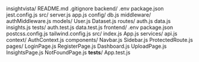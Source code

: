 insightvista/
  README.md
  .gitignore
  backend/
    .env
    package.json
    jest.config.js
    src/
      server.js
      app.js
      config/
        db.js
      middleware/
        authMiddleware.js
      models/
        User.js
        Dataset.js
      routes/
        auth.js
        data.js
        insights.js
      tests/
        auth.test.js
        data.test.js
  frontend/
    .env
    package.json
    postcss.config.js
    tailwind.config.js
    src/
      index.js
      App.js
      services/
        api.js
      context/
        AuthContext.js
      components/
        Navbar.js
        Sidebar.js
        ProtectedRoute.js
      pages/
        LoginPage.js
        RegisterPage.js
        Dashboard.js
        UploadPage.js
        InsightsPage.js
        NotFoundPage.js
      __tests__/
        App.test.js
